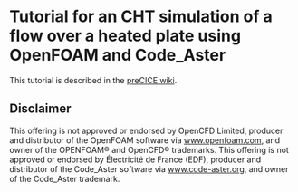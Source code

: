 # Tutorial for an CHT simulation of a flow over a heated plate using OpenFOAM and Code_Aster

This tutorial is described in the [preCICE wiki](https://github.com/precice/code_aster-adapter/wiki/Flow-over-plate-Code_Aster-Tutorial).

## Disclaimer

This offering is not approved or endorsed by OpenCFD Limited, producer and distributor of the OpenFOAM software via www.openfoam.com, and owner of the OPENFOAM® and OpenCFD® trademarks.
This offering is not approved or endorsed by Électricité de France (EDF), producer and distributor of the Code_Aster software via www.code-aster.org, and owner of the Code_Aster trademark.
